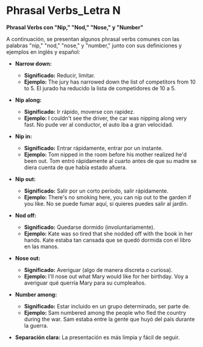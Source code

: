 # Phrasal Verbs_Letra N



**Phrasal Verbs con "Nip," "Nod," "Nose," y "Number"**

A continuación, se presentan algunos phrasal verbs comunes con las palabras "nip," "nod," "nose," y "number," junto con sus definiciones y ejemplos en inglés y español:

*   **Narrow down:**

    *   **Significado:** Reducir, limitar.
    *   **Ejemplo:** The jury has narrowed down the list of competitors from 10 to 5.   El jurado ha reducido la lista de competidores de 10 a 5.

*   **Nip along:**

    *   **Significado:** Ir rápido, moverse con rapidez.
    *   **Ejemplo:** I couldn't see the driver, the car was nipping along very fast.   No pude ver al conductor, el auto iba a gran velocidad.

*   **Nip in:**

    *   **Significado:** Entrar rápidamente, entrar por un instante.
    *   **Ejemplo:** Tom nipped in the room before his mother realized he'd been out.   Tom entró rápidamente al cuarto antes de que su madre se diera cuenta de que había estado afuera.

*   **Nip out:**

    *   **Significado:** Salir por un corto período, salir rápidamente.
    *   **Ejemplo:** There's no smoking here, you can nip out to the garden if you like.   No se puede fumar aquí, si quieres puedes salir al jardín.

*   **Nod off:**

    *   **Significado:** Quedarse dormido (involuntariamente).
    *   **Ejemplo:** Kate was so tired that she nodded off with the book in her hands.   Kate estaba tan cansada que se quedó dormida con el libro en las manos.

*   **Nose out:**

    *   **Significado:** Averiguar (algo de manera discreta o curiosa).
    *   **Ejemplo:** I'll nose out what Mary would like for her birthday.   Voy a averiguar qué querría Mary para su cumpleaños.

*   **Number among:**

    *   **Significado:** Estar incluido en un grupo determinado, ser parte de.
    *   **Ejemplo:** Sam numbered among the people who fled the country during the war.   Sam estaba entre la gente que huyó del país durante la guerra.

*   **Separación clara:** La presentación es más limpia y fácil de seguir.